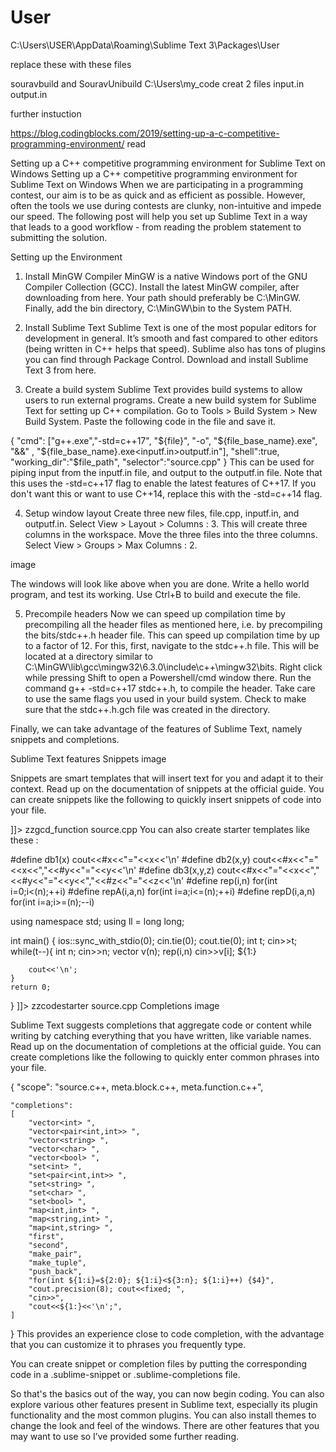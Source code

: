 # User
C:\Users\USER\AppData\Roaming\Sublime Text 3\Packages\User

replace these with these files

souravbuild
and 
SouravUnibuild 
C:\Users\my_code
creat 2 files
input.in
output.in

further instuction


https://blog.codingblocks.com/2019/setting-up-a-c-competitive-programming-environment/
read



Setting up a C++ competitive programming environment for Sublime Text on Windows
Setting up a C++ competitive programming environment for Sublime Text on Windows
When we are participating in a programming contest, our aim is to be as quick and as efficient as possible. However, often the tools we use during contests are clunky, non-intuitive and impede our speed. The following post will help you set up Sublime Text in a way that leads to a good workflow - from reading the problem statement to submitting the solution.

Setting up the Environment
1. Install MinGW Compiler
MinGW is a native Windows port of the GNU Compiler Collection (GCC). Install the latest MinGW compiler, after downloading from here.
Your path should preferably be C:\MinGW. Finally, add the bin directory, C:\MinGW\bin to the System PATH.

2. Install Sublime Text
Sublime Text is one of the most popular editors for development in general. It’s smooth and fast compared to other editors (being written in C++ helps that speed). Sublime also has tons of plugins you can find through Package Control. Download and install Sublime Text 3 from here.

3. Create a build system
Sublime Text provides build systems to allow users to run external programs. Create a new build system for Sublime Text for setting up C++ compilation.
Go to Tools > Build System > New Build System. Paste the following code in the file and save it.

{
"cmd": ["g++.exe","-std=c++17", "${file}", "-o", "${file_base_name}.exe", "&&" , "${file_base_name}.exe<inputf.in>outputf.in"],
"shell":true,
"working_dir":"$file_path",
"selector":"source.cpp"
}
This can be used for piping input from the inputf.in file, and output to the outputf.in file. Note that this uses the -std=c++17 flag to enable the latest features of C++17. If you don't want this or want to use C++14, replace this with the -std=c++14 flag.

4. Setup window layout
Create three new files, file.cpp, inputf.in, and outputf.in. Select View > Layout > Columns : 3. This will create three columns in the workspace. Move the three files into the three columns. Select View > Groups > Max Columns : 2.

image

The windows will look like above when you are done. Write a hello world program, and test its working. Use Ctrl+B to build and execute the file.

5. Precompile headers
Now we can speed up compilation time by precompiling all the header files as mentioned here, i.e. by precompiling the bits/stdc++.h header file. This can speed up compilation time by up to a factor of 12.
For this, first, navigate to the stdc++.h file. This will be located at a directory similar to C:\MinGW\lib\gcc\mingw32\6.3.0\include\c++\mingw32\bits. Right click while pressing Shift to open a Powershell/cmd window there. Run the command g++ -std=c++17 stdc++.h, to compile the header. Take care to use the same flags you used in your build system. Check to make sure that the stdc++.h.gch file was created in the directory.

Finally, we can take advantage of the features of Sublime Text, namely snippets and completions.

Sublime Text features
Snippets
image

Snippets are smart templates that will insert text for you and adapt it to their context. Read up on the documentation of snippets at the official guide. You can create snippets like the following to quickly insert snippets of code into your file.

<snippet>
    <content><![CDATA[
int gcd(int n1, int n2)
{
    if (n2 != 0) return gcd(n2, n1%n2);
    else return n1;
}

]]></content>
  <tabTrigger>zzgcd_function</tabTrigger>
  <source>source.cpp</source>
</snippet>
You can also create starter templates like these :

<snippet>
    <content><![CDATA[
// Created by ...
#include <bits/stdc++.h>

#define db1(x) cout<<#x<<"="<<x<<'\n'
#define db2(x,y) cout<<#x<<"="<<x<<","<<#y<<"="<<y<<'\n'
#define db3(x,y,z) cout<<#x<<"="<<x<<","<<#y<<"="<<y<<","<<#z<<"="<<z<<'\n'
#define rep(i,n) for(int i=0;i<(n);++i)
#define repA(i,a,n) for(int i=a;i<=(n);++i)
#define repD(i,a,n) for(int i=a;i>=(n);--i)

using namespace std;
using ll = long long;

int main()
{
    ios::sync_with_stdio(0);
    cin.tie(0);
    cout.tie(0);
    int t;
    cin>>t;
    while(t--){
        int n;
        cin>>n;
        vector<int> v(n);
        rep(i,n) cin>>v[i];
        ${1:}
    
        cout<<'\n';
    }
    return 0;
}
]]></content>
  <tabTrigger>zzcodestarter</tabTrigger>
  <source>source.cpp</source>
</snippet>
Completions
image

Sublime Text suggests completions that aggregate code or content while writing by catching everything that you have written, like variable names. Read up on the documentation of completions at the official guide. You can create completions like the following to quickly enter common phrases into your file.

{
    "scope": "source.c++, meta.block.c++, meta.function.c++",

    "completions":
    [
        "vector<int> ",
        "vector<pair<int,int>> ",
        "vector<string> ",
        "vector<char> ",
        "vector<bool> ",
        "set<int> ",
        "set<pair<int,int>> ",
        "set<string> ",
        "set<char> ",
        "set<bool> ",
        "map<int,int> ",
        "map<string,int> ",
        "map<int,string> ",
        "first",
        "second",
        "make_pair",
        "make_tuple",
        "push_back",
        "for(int ${1:i}=${2:0}; ${1:i}<${3:n}; ${1:i}++) {$4}",
        "cout.precision(8); cout<<fixed; ",
        "cin>>", 
        "cout<<${1:}<<'\n';",
    ]
}
This provides an experience close to code completion, with the advantage that you can customize it to phrases you frequently type.

You can create snippet or completion files by putting the corresponding code in a .sublime-snippet or .sublime-completions file.

So that's the basics out of the way, you can now begin coding. You can also explore various other features present in Sublime text, especially its plugin functionality and the most common plugins. You can also install themes to change the look and feel of the windows. There are other features that you may want to use so I’ve provided some further reading.




